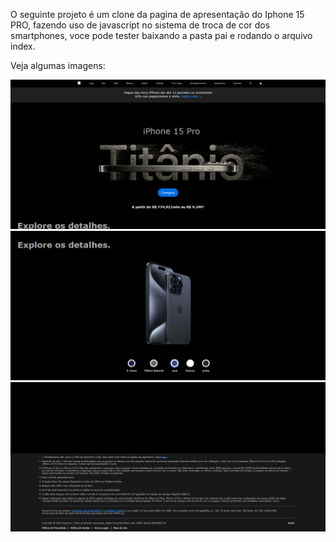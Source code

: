 O seguinte projeto é um clone da pagina de apresentação do Iphone 15 PRO, fazendo uso de javascript no sistema de troca de cor dos 
smartphones, voce pode tester baixando a pasta pai e rodando o arquivo index.

Veja algumas imagens:

<img src="./img/img1.png">

<img src="./img/img2.png">

<img src="./img/img3.png">
